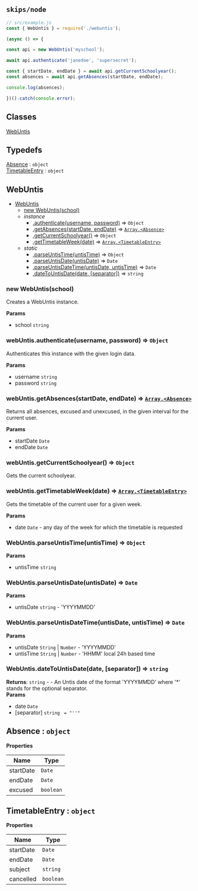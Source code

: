 ## `skips/node`

```javascript
// src/example.js
const { WebUntis } = require('./webuntis');

(async () => {

const api = new WebUntis('myschool');

await api.authenticate('janedoe', 'supersecret');

const { startDate, endDate } = await api.getCurrentSchoolyear();
const absences = await api.getAbsences(startDate, endDate);

console.log(absences);

})().catch(console.error);
```

## Classes

<dl>
<dt><a href="#WebUntis">WebUntis</a></dt>
<dd></dd>
</dl>

## Typedefs

<dl>
<dt><a href="#Absence">Absence</a> : <code>object</code></dt>
<dd></dd>
<dt><a href="#TimetableEntry">TimetableEntry</a> : <code>object</code></dt>
<dd></dd>
</dl>

<a name="WebUntis"></a>

## WebUntis

* [WebUntis](#WebUntis)
    * [new WebUntis(school)](#new_WebUntis_new)
    * _instance_
        * [.authenticate(username, password)](#WebUntis+authenticate) ⇒ <code>Object</code>
        * [.getAbsences(startDate, endDate)](#WebUntis+getAbsences) ⇒ [<code>Array.&lt;Absence&gt;</code>](#Absence)
        * [.getCurrentSchoolyear()](#WebUntis+getCurrentSchoolyear) ⇒ <code>Object</code>
        * [.getTimetableWeek(date)](#WebUntis+getTimetableWeek) ⇒ [<code>Array.&lt;TimetableEntry&gt;</code>](#TimetableEntry)
    * _static_
        * [.parseUntisTime(untisTime)](#WebUntis.parseUntisTime) ⇒ <code>Object</code>
        * [.parseUntisDate(untisDate)](#WebUntis.parseUntisDate) ⇒ <code>Date</code>
        * [.parseUntisDateTime(untisDate, untisTime)](#WebUntis.parseUntisDateTime) ⇒ <code>Date</code>
        * [.dateToUntisDate(date, [separator])](#WebUntis.dateToUntisDate) ⇒ <code>string</code>

<a name="new_WebUntis_new"></a>

### new WebUntis(school)
Creates a WebUntis instance.

**Params**

- school <code>string</code>

<a name="WebUntis+authenticate"></a>

### webUntis.authenticate(username, password) ⇒ <code>Object</code>
Authenticates this instance with the given login data.

**Params**

- username <code>string</code>
- password <code>string</code>

<a name="WebUntis+getAbsences"></a>

### webUntis.getAbsences(startDate, endDate) ⇒ [<code>Array.&lt;Absence&gt;</code>](#Absence)
Returns all absences, excused and unexcused, in the given interval for 
the current user.

**Params**

- startDate <code>Date</code>
- endDate <code>Date</code>

<a name="WebUntis+getCurrentSchoolyear"></a>

### webUntis.getCurrentSchoolyear() ⇒ <code>Object</code>
Gets the current schoolyear.

<a name="WebUntis+getTimetableWeek"></a>

### webUntis.getTimetableWeek(date) ⇒ [<code>Array.&lt;TimetableEntry&gt;</code>](#TimetableEntry)
Gets the timetable of the current user for a given week.

**Params**

- date <code>Date</code> - any day of the week for which the timetable is
                     requested

<a name="WebUntis.parseUntisTime"></a>

### WebUntis.parseUntisTime(untisTime) ⇒ <code>Object</code>
**Params**

- untisTime <code>string</code>

<a name="WebUntis.parseUntisDate"></a>

### WebUntis.parseUntisDate(untisDate) ⇒ <code>Date</code>
**Params**

- untisDate <code>string</code> - 'YYYYMMDD'

<a name="WebUntis.parseUntisDateTime"></a>

### WebUntis.parseUntisDateTime(untisDate, untisTime) ⇒ <code>Date</code>
**Params**

- untisDate <code>String</code> | <code>Number</code> - 'YYYYMMDD'
- untisTime <code>String</code> | <code>Number</code> - 'HHMM' local 24h based time

<a name="WebUntis.dateToUntisDate"></a>

### WebUntis.dateToUntisDate(date, [separator]) ⇒ <code>string</code>
**Returns**: <code>string</code> - - An Untis date of the format 'YYYY*MM*DD' where '*'
stands for the optional separator.  
**Params**

- date <code>Date</code>
- [separator] <code>string</code> <code> = &quot;&#x27;&#x27;&quot;</code>

<a name="Absence"></a>

## Absence : <code>object</code>
**Properties**

| Name | Type |
| --- | --- |
| startDate | <code>Date</code> | 
| endDate | <code>Date</code> | 
| excused | <code>boolean</code> | 

<a name="TimetableEntry"></a>

## TimetableEntry : <code>object</code>
**Properties**

| Name | Type |
| --- | --- |
| startDate | <code>Date</code> | 
| endDate | <code>Date</code> | 
| subject | <code>string</code> | 
| cancelled | <code>boolean</code> | 
